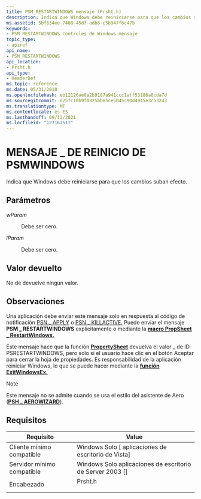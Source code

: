```yaml
---
title: PSM_RESTARTWINDOWS mensaje (Prsht.h)
description: Indica que Windows debe reiniciarse para que los cambios suban efecto.
ms.assetid: 5bf634ee-7408-45df-adb6-c5b947f6c47b
keywords:
- PSM_RESTARTWINDOWS controles de Windows mensaje
topic_type:
- apiref
api_name:
- PSM_RESTARTWINDOWS
api_location:
- Prsht.h
api_type:
- HeaderDef
ms.topic: reference
ms.date: 05/31/2018
ms.openlocfilehash: eb12126ae0a2b9187a941ccc1aff53186a0cda7d
ms.sourcegitcommit: d75fc10b9f0825bbe5ce5045c90d4045e3c53243
ms.translationtype: MT
ms.contentlocale: es-ES
ms.lasthandoff: 09/13/2021
ms.locfileid: "127167517"
---
```

# <a name="psm_restartwindows-message"></a>MENSAJE \_ DE REINICIO DE PSMWINDOWS

Indica que Windows debe reiniciarse para que los cambios suban efecto.

## <a name="parameters"></a>Parámetros

<dl> <dt>

*wParam* 
</dt> <dd>

Debe ser cero.

</dd> <dt>

*lParam* 
</dt> <dd>

Debe ser cero.

</dd> </dl>

## <a name="return-value"></a>Valor devuelto

No de devuelve ningún valor.

## <a name="remarks"></a>Observaciones

Una aplicación debe enviar este mensaje solo en respuesta al código de notificación [PSN \_ APPLY](psn-apply.md) o [PSN \_ KILLACTIVE.](psn-killactive.md) Puede enviar el mensaje **PSM \_ RESTARTWINDOWS** explícitamente o mediante la [**macro PropSheet \_ RestartWindows.**](/windows/desktop/api/Prsht/nf-prsht-propsheet_restartwindows)

Este mensaje hace que la función [**PropertySheet**](/windows/desktop/api/Prsht/nf-prsht-propertysheeta) devuelva el valor \_ de ID PSRESTARTWINDOWS, pero solo si el usuario hace clic en el botón Aceptar para cerrar la hoja de propiedades.  Es responsabilidad de la aplicación reiniciar Windows, lo que se puede hacer mediante la [**función ExitWindowsEx.**](/windows/desktop/api/winuser/nf-winuser-exitwindowsex)

> [!Note]  
> Este mensaje no se admite cuando se usa el estilo del asistente de Aero ([**PSH \_ AEROWIZARD**](/windows/desktop/api/Prsht/ns-prsht-propsheetheadera_v2)).

 

## <a name="requirements"></a>Requisitos



| Requisito | Value |
|-------------------------------------|------------------------------------------------------------------------------------|
| Cliente mínimo compatible<br/> | Windows Solo \[ aplicaciones de escritorio de Vista\]<br/>                                     |
| Servidor mínimo compatible<br/> | Windows Solo aplicaciones de escritorio de Server 2003 \[\]<br/>                               |
| Encabezado<br/>                   | <dl> <dt>Prsht.h</dt> </dl> |



 

